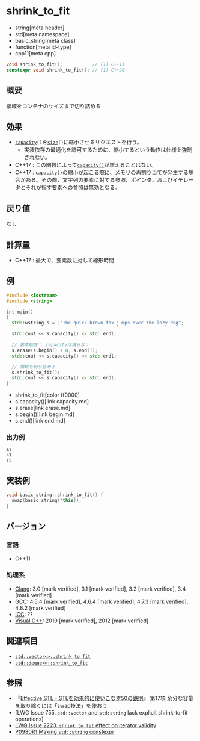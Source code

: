 # shrink_to_fit
* string[meta header]
* std[meta namespace]
* basic_string[meta class]
* function[meta id-type]
* cpp11[meta cpp]

```cpp
void shrink_to_fit();           // (1) C++11
constexpr void shrink_to_fit(); // (1) C++20
```

## 概要
領域をコンテナのサイズまで切り詰める


## 効果
- [`capacity`](capacity.md)`()`を[`size`](size.md)`()`に縮小させるリクエストを行う。
    - 実装依存の最適化を許可するために、縮小するという動作は仕様上強制されない。
- C++17 : この関数によって[`capacity()`](capacity.md)が増えることはない。
- C++17 : [`capacity()`](capacity.md)の縮小が起こる際に、メモリの再割り当てが発生する場合がある。その際、文字列の要素に対する参照、ポインタ、およびイテレータとそれが指す要素への参照は無効となる。


## 戻り値
なし


## 計算量
- C++17 : 最大で、要素数に対して線形時間


## 例
```cpp example
#include <iostream>
#include <string>

int main()
{
  std::wstring s = L"The quick brown fox jumps over the lazy dog";

  std::cout << s.capacity() << std::endl;

  // 要素削除 : capacityは減らない
  s.erase(s.begin() + 8, s.end());
  std::cout << s.capacity() << std::endl;

  // 領域を切り詰める
  s.shrink_to_fit();
  std::cout << s.capacity() << std::endl;
}
```
* shrink_to_fit[color ff0000]
* s.capacity()[link capacity.md]
* s.erase[link erase.md]
* s.begin()[link begin.md]
* s.end()[link end.md]

### 出力例
```
47
47
15
```

## 実装例
```cpp
void basic_string::shrink_to_fit() {
  swap(basic_string(*this));
}
```

## バージョン
### 言語
- C++11

### 処理系
- [Clang](/implementation.md#clang): 3.0 [mark verified], 3.1 [mark verified], 3.2 [mark verified], 3.4 [mark verified]
- [GCC](/implementation.md#gcc): 4.5.4 [mark verified], 4.6.4 [mark verified], 4.7.3 [mark verified], 4.8.2 [mark verified]
- [ICC](/implementation.md#icc): ??
- [Visual C++](/implementation.md#visual_cpp): 2010 [mark verified], 2012 [mark verified]


## 関連項目
- [`std::vector<>::shrink_to_fit`](../../vector/vector/shrink_to_fit.md)
- [`std::deque<>::shrink_to_fit`](../../deque/deque/shrink_to_fit.md)


## 参照
- 『[Effective STL - STLを効果的に使いこなす50の鉄則](https://www.amazon.co.jp/dp/4894714108)』 第17項 余分な容量を取り除くには「swap技法」を使おう
- [LWG Issue 755. `std::vector` and `std:string` lack explicit shrink-to-fit operations]
- [LWG Issue 2223. `shrink_to_fit` effect on iterator validity](https://wg21.cmeerw.net/lwg/issue2223)
- [P0980R1 Making `std::string` constexpr](https://www.open-std.org/jtc1/sc22/wg21/docs/papers/2019/p0980r1.pdf)
